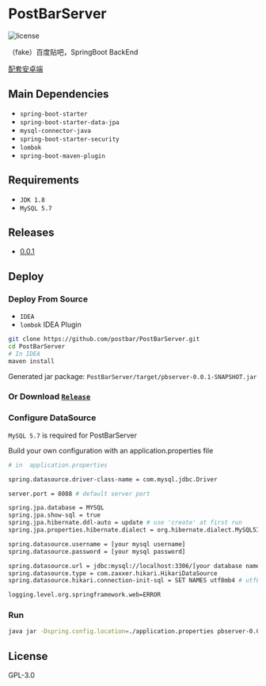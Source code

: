 # PostBarServer
![license](https://img.shields.io/github/license/postbar/PostBarServer.svg)

（fake）百度贴吧，SpringBoot BackEnd

[配套安卓端](https://github.com/postbar/PostBarRN)

## Main Dependencies
+ `spring-boot-starter`
+ `spring-boot-starter-data-jpa`
+ `mysql-connector-java`
+ `spring-boot-starter-security`
+ `lombok`
+ `spring-boot-maven-plugin`

## Requirements
+ `JDK 1.8`
+ `MySQL 5.7`

## Releases
+ [0.0.1](https://github.com/postbar/PostBarServer/releases/tag/0.0.1-SNAPSHOT)

## Deploy

### Deploy From Source
+ `IDEA`
+ `lombok` IDEA Plugin

``` bash
git clone https://github.com/postbar/PostBarServer.git
cd PostBarServer
# In IDEA
maven install
```
Generated jar package: `PostBarServer/target/pbserver-0.0.1-SNAPSHOT.jar`

### Or Download [`Release`](https://github.com/postbar/PostBarServer/releases)

### Configure DataSource

`MySQL 5.7` is required for PostBarServer

Build your own configuration with an application.properties file

``` bash
# in  application.properties

spring.datasource.driver-class-name = com.mysql.jdbc.Driver

server.port = 8088 # default server port

spring.jpa.database = MYSQL
spring.jpa.show-sql = true
spring.jpa.hibernate.ddl-auto = update # use 'create' at first run
spring.jpa.properties.hibernate.dialect = org.hibernate.dialect.MySQL5InnoDBDialect

spring.datasource.username = [your mysql username]
spring.datasource.password = [your mysql password]

spring.datasource.url = jdbc:mysql://localhost:3306/[your database name]?useUnicode=true&characterEncoding=utf8
spring.datasource.type = com.zaxxer.hikari.HikariDataSource
spring.datasource.hikari.connection-init-sql = SET NAMES utf8mb4 # utf8mb4 support emoji

logging.level.org.springframework.web=ERROR

```

### Run

``` bash
java jar -Dspring.config.location=./application.properties pbserver-0.0.1-SNAPSHOT.jar
```




## License

GPL-3.0
